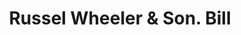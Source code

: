 ---
doi: 10.7916/D8T73VH3
date_other: '1890'
date_other_textual: 1890-1899
form: printed ephemera
genre:
- Invoices
name:
- Russel Wheeler & Son
object_in_context_url: https://biggert.cul.columbia.edu/items/view/ave_biggert_01225
subject_hierarchical_geographic:
- Utica, New York, United States
subject_name:
- Russel Wheeler & Son
title: Russel Wheeler & Son. Bill
sort_title: Russel Wheeler & Son. Bill
call_number: ave_biggert_01225
coordinates:
- 43.094722222222224,-75.27583333333334
pid: ave_biggert_01225
identifiers: ave_biggert_01225
permalink: /biggert/ave_biggert_01225/
layout: iiif-image-page
---